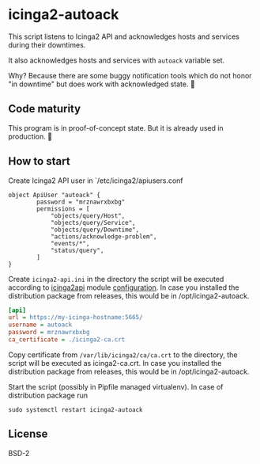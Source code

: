 
# icinga2-autoack

This script listens to Icinga2 API and acknowledges hosts and services
during their downtimes.  

It also acknowledges hosts and services with `autoack` variable set.

Why? Because there are some buggy notification tools which do not 
honor "in downtime" but does work with acknowledged state. 🤦


## Code maturity

This program is in proof-of-concept state. But it is already used 
in production. 🤷

## How to start

Create Icinga2 API user in `/etc/icinga2/apiusers.conf

```
object ApiUser "autoack" {
        password = "mrznawrxbxbg"
        permissions = [
            "objects/query/Host",
            "objects/query/Service",
            "objects/query/Downtime",
            "actions/acknowledge-problem",
            "events/*",
            "status/query",
        ]
}
```

Create `icinga2-api.ini` in the directory the script will be executed according to [icinga2api][icinga2api] 
module [configuration][icinga2api-config].
In case you installed the distribution package from releases, this would be in /opt/icinga2-autoack.

```ini
[api]
url = https://my-icinga-hostname:5665/
username = autoack
password = mrznawrxbxbg
ca_certificate = ./icinga2-ca.crt
```

Copy  certificate from `/var/lib/icinga2/ca/ca.crt` to 
the directory, the script will be executed as icinga2-ca.crt.
In case you installed the distribution package from releases, this would be in /opt/icinga2-autoack.

Start the script (possibly in Pipfile managed virtualenv). In case of distribution package run

```
sudo systemctl restart icinga2-autoack
```


## License

BSD-2

[icinga2api]: https://github.com/fmnisme/python-icinga2api
[icinga2api-config]: https://github.com/fmnisme/python-icinga2api/blob/master/doc/2-authentication.md#-config-file
